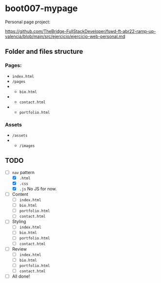 # boot007-mypage

Personal page project:

https://github.com/TheBridge-FullStackDeveloper/fswd-ft-abr22-ramp-up-valencia/blob/main/src/ejercicio/ejercicio-web-personal.md


## Folder and files structure

### Pages:

- `index.html`
- `/pages`
- - `bio.html`
- - `contact.html`
- - `portfolio.html`

### Assets
- `/assets`
- - `/images`

## TODO

- [ ] `nav` pattern
    - [x] `.html`
    - [x] `.css`
    - [x] `.js` No JS for now.
- [ ] Content
    - [ ] `index.html`
    - [ ] `bio.html`
    - [ ] `portfolio.html`
    - [ ] `contact.html`
- [ ] Styling
    - [ ] `index.html`
    - [ ] `bio.html`
    - [ ] `portfolio.html`
    - [ ] `contact.html`
- [ ] Review
    - [ ] `index.html`
    - [ ] `bio.html`
    - [ ] `portfolio.html`
    - [ ] `contact.html`
- [ ] All done!
